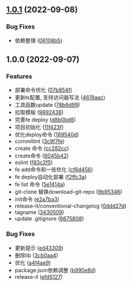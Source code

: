

## [1.0.1](https://github.com/luozyiii/fe-cli/compare/v1.0.0...v1.0.1) (2022-09-08)


### Bug Fixes

* 依赖整理 ([06108b5](https://github.com/luozyiii/fe-cli/commit/06108b5d7885463c552d7d529943505fbd3b7b14))

## 1.0.0 (2022-09-07)


### Features

* 部署命令优化 ([07b854f](https://github.com/luozyiii/fe-cli/commit/07b854f4f91bfddb5f4156d869e20f9f5e33b7cb))
* 更新ts配置, 支持访问器写法 ([4619aac](https://github.com/luozyiii/fe-cli/commit/4619aac39d4fb5005b4fd077942d41f4b6aa2dd6))
* 工具函数update ([78b6d99](https://github.com/luozyiii/fe-cli/commit/78b6d9908258e07d9724be8576b877224dc74c86))
* 拉取模板 ([9892438](https://github.com/luozyiii/fe-cli/commit/9892438a02bcad71010fa03e2ebc3919e5ecb3b4))
* 完善fe deploy ([d8b0bd8](https://github.com/luozyiii/fe-cli/commit/d8b0bd8c140e3643867fd5e786d64e57a71effbb))
* 项目初始化 ([11f423f](https://github.com/luozyiii/fe-cli/commit/11f423f6e6db726dd5e81f6ef3cd022a2b02055c))
* 优化deploy命令 ([189540d](https://github.com/luozyiii/fe-cli/commit/189540d2b7847de4968ee89a15bfbdedf899a78e))
* commitlint ([3c9f7fe](https://github.com/luozyiii/fe-cli/commit/3c9f7fe15a9603e14bad8e3c70625d2d6cff27a6))
* create 命令 ([cc282cc](https://github.com/luozyiii/fe-cli/commit/cc282cc5075af10a2d97a15ea7aeadd9ead8c212))
* create命令 ([6045b42](https://github.com/luozyiii/fe-cli/commit/6045b42e284540e2144a05026ead7e79f60a12c2))
* eslint ([f83c2f5](https://github.com/luozyiii/fe-cli/commit/f83c2f5256fc3fa6998c78138367e7e0e2e97e24))
* fe add命令和一些优化 ([cf6d456](https://github.com/luozyiii/fe-cli/commit/cf6d4560d89818f89fd0fd963cc9d25699a8bd2c))
* fe deploy自动化部署 ([f2ffc3a](https://github.com/luozyiii/fe-cli/commit/f2ffc3ad528dead4e40272de189518fe34123920))
* fe list 命令 ([5e1414a](https://github.com/luozyiii/fe-cli/commit/5e1414a39388176333a1bfa98496493d6605fa1f))
* git-clone 替换download-git-repo ([9b95346](https://github.com/luozyiii/fe-cli/commit/9b953466a514acb22ffa85961cacde541fb3db64))
* init命令 ([e2a7ba3](https://github.com/luozyiii/fe-cli/commit/e2a7ba333f5c9b3c326e90858e0de001ee7dc28b))
* release-it/conventional-changelog ([0ddd27d](https://github.com/luozyiii/fe-cli/commit/0ddd27d2744c10ce250867dde23aa455248335e1))
* tagname ([3430509](https://github.com/luozyiii/fe-cli/commit/343050937375363345a03d259f0eb34fef00bd2c))
* update .gitignore ([6675808](https://github.com/luozyiii/fe-cli/commit/66758085c4b9d322673536dcb78c15f24e9a46d5))


### Bug Fixes

* 更新提示 ([ed43309](https://github.com/luozyiii/fe-cli/commit/ed43309c29493a233f5d4481320c35ac148682bb))
* 删除lib ([3cb0aa4](https://github.com/luozyiii/fe-cli/commit/3cb0aa4775b778e481be3c60c881c02cf93b420b))
* 优化 ([a4f4ae9](https://github.com/luozyiii/fe-cli/commit/a4f4ae943c9392f005aa466adb676ac04b87cb0e))
* package.json依赖调整 ([b990e8d](https://github.com/luozyiii/fe-cli/commit/b990e8df6760cd8a2ff964bcbc23fd7e8d7f459b))
* release-it ([efd5127](https://github.com/luozyiii/fe-cli/commit/efd5127b54d2f2a57812232c8c6c8284b29e73bd))